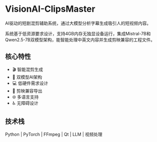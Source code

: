 # VisionAI-ClipsMaster

AI驱动的短剧混剪辅助系统，通过大模型分析字幕生成吸引人的短视频内容。

系统基于低资源要求设计，支持4GB内存无独显设备运行，集成Mistral-7B和Qwen2.5-7B双模型架构，能智能处理中英文内容并生成剪映兼容的工程文件。

## 核心特性
- 🎬 智能混剪生成
- 🧠 双模型AI架构
- 💻 低硬件需求设计
- 🎯 剪映兼容导出
- 🌐 多语言支持
- ♿ 无障碍设计

## 技术栈
Python | PyTorch | FFmpeg | Qt | LLM | 视频处理 